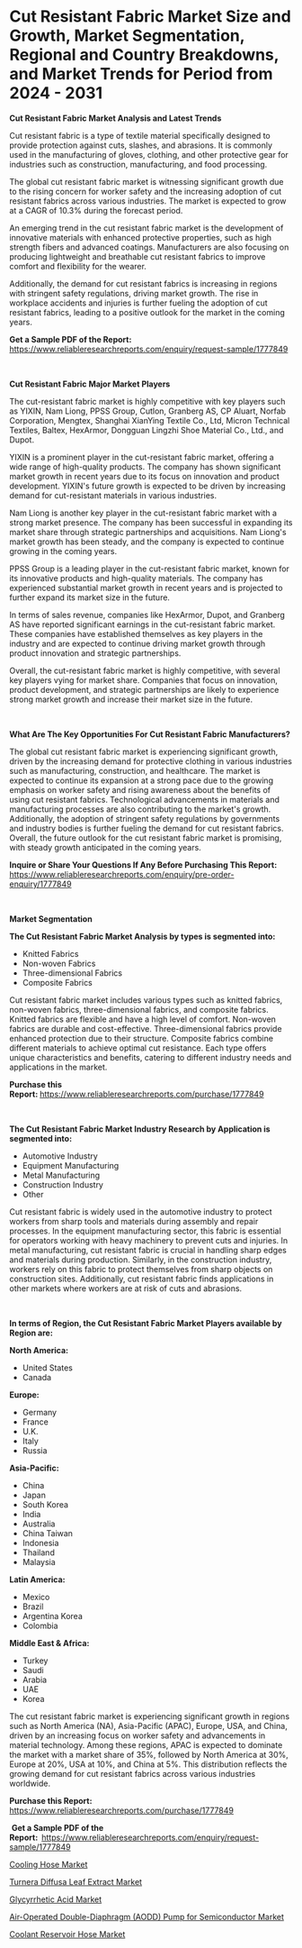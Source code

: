 <p><h1>Cut Resistant Fabric Market Size and Growth, Market Segmentation, Regional and Country Breakdowns, and Market Trends for Period from 2024 -  2031</h1></p><p><strong>Cut Resistant Fabric Market Analysis and Latest Trends</strong></p>
<p><p>Cut resistant fabric is a type of textile material specifically designed to provide protection against cuts, slashes, and abrasions. It is commonly used in the manufacturing of gloves, clothing, and other protective gear for industries such as construction, manufacturing, and food processing.</p><p>The global cut resistant fabric market is witnessing significant growth due to the rising concern for worker safety and the increasing adoption of cut resistant fabrics across various industries. The market is expected to grow at a CAGR of 10.3% during the forecast period.</p><p>An emerging trend in the cut resistant fabric market is the development of innovative materials with enhanced protective properties, such as high strength fibers and advanced coatings. Manufacturers are also focusing on producing lightweight and breathable cut resistant fabrics to improve comfort and flexibility for the wearer.</p><p>Additionally, the demand for cut resistant fabrics is increasing in regions with stringent safety regulations, driving market growth. The rise in workplace accidents and injuries is further fueling the adoption of cut resistant fabrics, leading to a positive outlook for the market in the coming years.</p></p>
<p><strong>Get a Sample PDF of the Report:&nbsp;</strong> <a href="https://www.reliableresearchreports.com/enquiry/request-sample/1777849">https://www.reliableresearchreports.com/enquiry/request-sample/1777849</a></p>
<p>&nbsp;</p>
<p><strong>Cut Resistant Fabric Major Market Players</strong></p>
<p><p>The cut-resistant fabric market is highly competitive with key players such as YIXIN, Nam Liong, PPSS Group, Cutlon, Granberg AS, CP Aluart, Norfab Corporation, Mengtex, Shanghai XianYing Textile Co., Ltd, Micron Technical Textiles, Baltex, HexArmor, Dongguan Lingzhi Shoe Material Co., Ltd., and Dupot.</p><p>YIXIN is a prominent player in the cut-resistant fabric market, offering a wide range of high-quality products. The company has shown significant market growth in recent years due to its focus on innovation and product development. YIXIN's future growth is expected to be driven by increasing demand for cut-resistant materials in various industries.</p><p>Nam Liong is another key player in the cut-resistant fabric market with a strong market presence. The company has been successful in expanding its market share through strategic partnerships and acquisitions. Nam Liong's market growth has been steady, and the company is expected to continue growing in the coming years.</p><p>PPSS Group is a leading player in the cut-resistant fabric market, known for its innovative products and high-quality materials. The company has experienced substantial market growth in recent years and is projected to further expand its market size in the future.</p><p>In terms of sales revenue, companies like HexArmor, Dupot, and Granberg AS have reported significant earnings in the cut-resistant fabric market. These companies have established themselves as key players in the industry and are expected to continue driving market growth through product innovation and strategic partnerships.</p><p>Overall, the cut-resistant fabric market is highly competitive, with several key players vying for market share. Companies that focus on innovation, product development, and strategic partnerships are likely to experience strong market growth and increase their market size in the future.</p></p>
<p>&nbsp;</p>
<p><strong>What Are The Key Opportunities For Cut Resistant Fabric Manufacturers?</strong></p>
<p><p>The global cut resistant fabric market is experiencing significant growth, driven by the increasing demand for protective clothing in various industries such as manufacturing, construction, and healthcare. The market is expected to continue its expansion at a strong pace due to the growing emphasis on worker safety and rising awareness about the benefits of using cut resistant fabrics. Technological advancements in materials and manufacturing processes are also contributing to the market's growth. Additionally, the adoption of stringent safety regulations by governments and industry bodies is further fueling the demand for cut resistant fabrics. Overall, the future outlook for the cut resistant fabric market is promising, with steady growth anticipated in the coming years.</p></p>
<p><strong>Inquire or Share Your Questions If Any Before Purchasing This Report:</strong> <a href="https://www.reliableresearchreports.com/enquiry/pre-order-enquiry/1777849">https://www.reliableresearchreports.com/enquiry/pre-order-enquiry/1777849</a></p>
<p>&nbsp;</p>
<p><strong>Market Segmentation</strong></p>
<p><strong>The Cut Resistant Fabric Market Analysis by types is segmented into:</strong></p>
<p><ul><li>Knitted Fabrics</li><li>Non-woven Fabrics</li><li>Three-dimensional Fabrics</li><li>Composite Fabrics</li></ul></p>
<p><p>Cut resistant fabric market includes various types such as knitted fabrics, non-woven fabrics, three-dimensional fabrics, and composite fabrics. Knitted fabrics are flexible and have a high level of comfort. Non-woven fabrics are durable and cost-effective. Three-dimensional fabrics provide enhanced protection due to their structure. Composite fabrics combine different materials to achieve optimal cut resistance. Each type offers unique characteristics and benefits, catering to different industry needs and applications in the market.</p></p>
<p><strong>Purchase this Report:&nbsp;</strong><a href="https://www.reliableresearchreports.com/purchase/1777849">https://www.reliableresearchreports.com/purchase/1777849</a></p>
<p>&nbsp;</p>
<p><strong>The Cut Resistant Fabric Market Industry Research by Application is segmented into:</strong></p>
<p><ul><li>Automotive Industry</li><li>Equipment Manufacturing</li><li>Metal Manufacturing</li><li>Construction Industry</li><li>Other</li></ul></p>
<p><p>Cut resistant fabric is widely used in the automotive industry to protect workers from sharp tools and materials during assembly and repair processes. In the equipment manufacturing sector, this fabric is essential for operators working with heavy machinery to prevent cuts and injuries. In metal manufacturing, cut resistant fabric is crucial in handling sharp edges and materials during production. Similarly, in the construction industry, workers rely on this fabric to protect themselves from sharp objects on construction sites. Additionally, cut resistant fabric finds applications in other markets where workers are at risk of cuts and abrasions.</p></p>
<p>&nbsp;</p>
<p><strong>In terms of Region, the Cut Resistant Fabric Market Players available by Region are:</strong></p>
<p>
    <p> <strong> North America: </strong>
        <ul>
            <li>United States</li>
            <li>Canada</li>
        </ul>
        </p> 
    <p> <strong> Europe: </strong>
        <ul>
            <li>Germany</li>
            <li>France</li>
            <li>U.K.</li>
            <li>Italy</li>
            <li>Russia</li>
        </ul>
        </p> 
    <p> <strong> Asia-Pacific: </strong>
        <ul>
            <li>China</li>
            <li>Japan</li>
            <li>South Korea</li>
            <li>India</li>
            <li>Australia</li>
            <li>China Taiwan</li>
            <li>Indonesia</li>
            <li>Thailand</li>
            <li>Malaysia</li>
        </ul>
        </p> 
    <p> <strong> Latin America: </strong>
        <ul>
            <li>Mexico</li>
            <li>Brazil</li>
            <li>Argentina Korea</li>
            <li>Colombia</li>
        </ul>
        </p> 
    <p> <strong> Middle East & Africa: </strong>
        <ul>
            <li>Turkey</li>
            <li>Saudi</li>
            <li>Arabia</li>
            <li>UAE</li>
            <li>Korea</li>
        </ul>
    </p>
    </p>
<p><p>The cut resistant fabric market is experiencing significant growth in regions such as North America (NA), Asia-Pacific (APAC), Europe, USA, and China, driven by an increasing focus on worker safety and advancements in material technology. Among these regions, APAC is expected to dominate the market with a market share of 35%, followed by North America at 30%, Europe at 20%, USA at 10%, and China at 5%. This distribution reflects the growing demand for cut resistant fabrics across various industries worldwide.</p></p>
<p><strong>Purchase this Report: </strong><a href="https://www.reliableresearchreports.com/purchase/1777849">https://www.reliableresearchreports.com/purchase/1777849</a></p>
<p>&nbsp;<strong>Get a Sample PDF of the Report:&nbsp;&nbsp;</strong><a href="https://www.reliableresearchreports.com/enquiry/request-sample/1777849">https://www.reliableresearchreports.com/enquiry/request-sample/1777849</a></p>
<p><strong></strong></p>
<p><p><a href="https://issuu.com/reportprime-2/docs/cooling-hose-market-size-2030.pptx">Cooling Hose Market</a></p><p><a href="https://github.com/mbisetmhermsr/Market-Research-Report-List-1/blob/main/turnera-diffusa-leaf-extract-market.md">Turnera Diffusa Leaf Extract Market</a></p><p><a href="https://github.com/zjyglelu/Market-Research-Report-List-1/blob/main/glycyrrhetic-acid-market.md">Glycyrrhetic Acid Market</a></p><p><a href="https://gratis-rainforest-2ca.notion.site/Air-Operated-Double-Diaphragm-AODD-Pump-for-Semiconductor-Market-Research-Report-Reveals-The-Lates-163eafe0d5044dd5afd1321358d157dd">Air-Operated Double-Diaphragm (AODD) Pump for Semiconductor Market</a></p><p><a href="https://issuu.com/reportprime-2/docs/coolant-reservoir-hose-market-size-2030.pptx">Coolant Reservoir Hose Market</a></p></p>